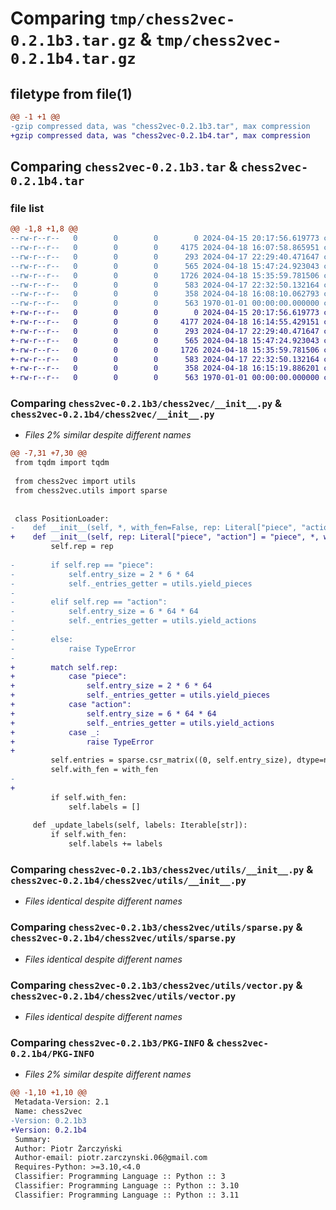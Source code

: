 # Comparing `tmp/chess2vec-0.2.1b3.tar.gz` & `tmp/chess2vec-0.2.1b4.tar.gz`

## filetype from file(1)

```diff
@@ -1 +1 @@
-gzip compressed data, was "chess2vec-0.2.1b3.tar", max compression
+gzip compressed data, was "chess2vec-0.2.1b4.tar", max compression
```

## Comparing `chess2vec-0.2.1b3.tar` & `chess2vec-0.2.1b4.tar`

### file list

```diff
@@ -1,8 +1,8 @@
--rw-r--r--   0        0        0        0 2024-04-15 20:17:56.619773 chess2vec-0.2.1b3/README.md
--rw-r--r--   0        0        0     4175 2024-04-18 16:07:58.865951 chess2vec-0.2.1b3/chess2vec/__init__.py
--rw-r--r--   0        0        0      293 2024-04-17 22:29:40.471647 chess2vec-0.2.1b3/chess2vec/pgn.py
--rw-r--r--   0        0        0      565 2024-04-18 15:47:24.923043 chess2vec-0.2.1b3/chess2vec/utils/__init__.py
--rw-r--r--   0        0        0     1726 2024-04-18 15:35:59.781506 chess2vec-0.2.1b3/chess2vec/utils/sparse.py
--rw-r--r--   0        0        0      583 2024-04-17 22:32:50.132164 chess2vec-0.2.1b3/chess2vec/utils/vector.py
--rw-r--r--   0        0        0      358 2024-04-18 16:08:10.062793 chess2vec-0.2.1b3/pyproject.toml
--rw-r--r--   0        0        0      563 1970-01-01 00:00:00.000000 chess2vec-0.2.1b3/PKG-INFO
+-rw-r--r--   0        0        0        0 2024-04-15 20:17:56.619773 chess2vec-0.2.1b4/README.md
+-rw-r--r--   0        0        0     4177 2024-04-18 16:14:55.429151 chess2vec-0.2.1b4/chess2vec/__init__.py
+-rw-r--r--   0        0        0      293 2024-04-17 22:29:40.471647 chess2vec-0.2.1b4/chess2vec/pgn.py
+-rw-r--r--   0        0        0      565 2024-04-18 15:47:24.923043 chess2vec-0.2.1b4/chess2vec/utils/__init__.py
+-rw-r--r--   0        0        0     1726 2024-04-18 15:35:59.781506 chess2vec-0.2.1b4/chess2vec/utils/sparse.py
+-rw-r--r--   0        0        0      583 2024-04-17 22:32:50.132164 chess2vec-0.2.1b4/chess2vec/utils/vector.py
+-rw-r--r--   0        0        0      358 2024-04-18 16:15:19.886201 chess2vec-0.2.1b4/pyproject.toml
+-rw-r--r--   0        0        0      563 1970-01-01 00:00:00.000000 chess2vec-0.2.1b4/PKG-INFO
```

### Comparing `chess2vec-0.2.1b3/chess2vec/__init__.py` & `chess2vec-0.2.1b4/chess2vec/__init__.py`

 * *Files 2% similar despite different names*

```diff
@@ -7,31 +7,30 @@
 from tqdm import tqdm
 
 from chess2vec import utils
 from chess2vec.utils import sparse
 
 
 class PositionLoader:
-    def __init__(self, *, with_fen=False, rep: Literal["piece", "action"] = "piece"):
+    def __init__(self, rep: Literal["piece", "action"] = "piece", *, with_fen=False):
         self.rep = rep
 
-        if self.rep == "piece":
-            self.entry_size = 2 * 6 * 64
-            self._entries_getter = utils.yield_pieces
-
-        elif self.rep == "action":
-            self.entry_size = 6 * 64 * 64
-            self._entries_getter = utils.yield_actions
-            
-        else:
-            raise TypeError
-            
+        match self.rep:
+            case "piece":
+                self.entry_size = 2 * 6 * 64
+                self._entries_getter = utils.yield_pieces
+            case "action":
+                self.entry_size = 6 * 64 * 64
+                self._entries_getter = utils.yield_actions
+            case _:
+                raise TypeError
+
         self.entries = sparse.csr_matrix((0, self.entry_size), dtype=np.uint8)
         self.with_fen = with_fen
-        
+
         if self.with_fen:
             self.labels = []
 
     def _update_labels(self, labels: Iterable[str]):
         if self.with_fen:
             self.labels += labels
```

### Comparing `chess2vec-0.2.1b3/chess2vec/utils/__init__.py` & `chess2vec-0.2.1b4/chess2vec/utils/__init__.py`

 * *Files identical despite different names*

### Comparing `chess2vec-0.2.1b3/chess2vec/utils/sparse.py` & `chess2vec-0.2.1b4/chess2vec/utils/sparse.py`

 * *Files identical despite different names*

### Comparing `chess2vec-0.2.1b3/chess2vec/utils/vector.py` & `chess2vec-0.2.1b4/chess2vec/utils/vector.py`

 * *Files identical despite different names*

### Comparing `chess2vec-0.2.1b3/PKG-INFO` & `chess2vec-0.2.1b4/PKG-INFO`

 * *Files 2% similar despite different names*

```diff
@@ -1,10 +1,10 @@
 Metadata-Version: 2.1
 Name: chess2vec
-Version: 0.2.1b3
+Version: 0.2.1b4
 Summary: 
 Author: Piotr Żarczyński
 Author-email: piotr.zarczynski.06@gmail.com
 Requires-Python: >=3.10,<4.0
 Classifier: Programming Language :: Python :: 3
 Classifier: Programming Language :: Python :: 3.10
 Classifier: Programming Language :: Python :: 3.11
```

